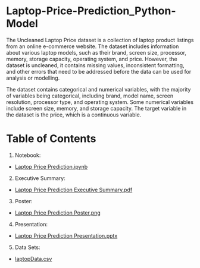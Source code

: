 # Laptop-Price-Prediction_Python-Model

The Uncleaned Laptop Price dataset is a collection of laptop product listings from an online e-commerce website. The dataset includes information about various laptop models, such as their brand, screen size, processor, memory, storage capacity, operating system, and price. However, the dataset is uncleaned, it contains missing values, inconsistent formatting, and other errors that need to be addressed before the data can be used for analysis or modelling.

The dataset contains categorical and numerical variables, with the majority of variables being categorical, including brand, model name, screen resolution, processor type, and operating system. Some numerical variables include screen size, memory, and storage capacity. The target variable in the dataset is the price, which is a continuous variable.

# Table of Contents
1. Notebook:
- [Laptop Price Prediction.ipynb](https://github.com/Xue-Liu-Alexia/Laptop-Price-Prediction_Python-Model/blob/main/Laptop%20Price%20Prediction.ipynb)
2. Executive Summary:
- [Laptop Price Prediction Executive Summary.pdf](https://github.com/Xue-Liu-Alexia/Laptop-Price-Prediction_Python-Model/blob/main/Laptop%20Price%20Prediction%20Executive%20Summary.pdf)
3. Poster:
- [Laptop Price Prediction Poster.png](https://github.com/Xue-Liu-Alexia/Laptop-Price-Prediction_Python-Model/blob/main/Laptop%20Price%20Prediction%20Poster.png)
4. Presentation:
- [Laptop Price Prediction Presentation.pptx](https://github.com/Xue-Liu-Alexia/Laptop-Price-Prediction_Python-Model/blob/main/Laptop%20Price%20Prediction%20Presentation.pptx)
5. Data Sets:
- [laptopData.csv](https://github.com/Xue-Liu-Alexia/Laptop-Price-Prediction_Python-Model/blob/main/laptopData.csv)
